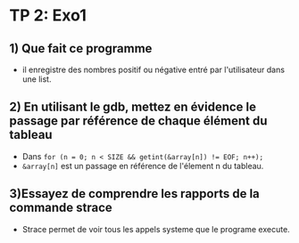 # TP 2: Exo1

## 1) Que fait ce programme

* il enregistre des nombres positif ou négative entré par l'utilisateur dans une list.

## 2) En utilisant le gdb, mettez en évidence le passage par référence de chaque élément du tableau

* Dans `for (n = 0; n < SIZE && getint(&array[n]) != EOF; n++);`
* `&array[n]` est un passage en référence de l'élement n du tableau.

## 3)Essayez de comprendre les rapports de la commande strace

* Strace permet de voir tous les appels systeme que le programe execute.
